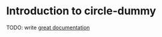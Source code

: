 # Introduction to circle-dummy

TODO: write [great documentation](http://jacobian.org/writing/what-to-write/)
